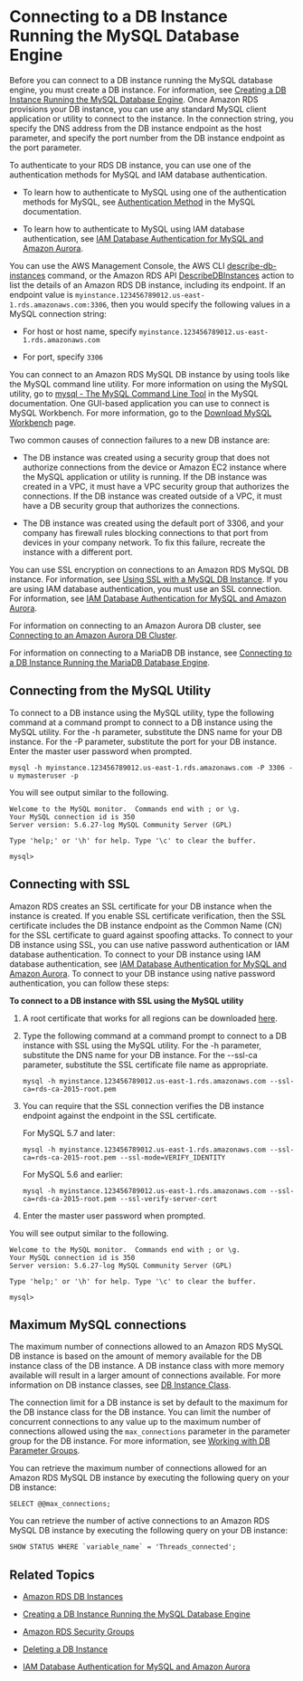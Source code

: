# Connecting to a DB Instance Running the MySQL Database Engine<a name="USER_ConnectToInstance"></a>

 Before you can connect to a DB instance running the MySQL database engine, you must create a DB instance\. For information, see [Creating a DB Instance Running the MySQL Database Engine](USER_CreateInstance.md)\. Once Amazon RDS provisions your DB instance, you can use any standard MySQL client application or utility to connect to the instance\. In the connection string, you specify the DNS address from the DB instance endpoint as the host parameter, and specify the port number from the DB instance endpoint as the port parameter\. 

To authenticate to your RDS DB instance, you can use one of the authentication methods for MySQL and IAM database authentication\.

+ To learn how to authenticate to MySQL using one of the authentication methods for MySQL, see [ Authentication Method](https://dev.mysql.com/doc/internals/en/authentication-method.html) in the MySQL documentation\.

+ To learn how to authenticate to MySQL using IAM database authentication, see [IAM Database Authentication for MySQL and Amazon Aurora](UsingWithRDS.IAMDBAuth.md)\.

You can use the AWS Management Console, the AWS CLI [describe\-db\-instances](http://docs.aws.amazon.com/cli/latest/reference/rds/describe-db-instances.html) command, or the Amazon RDS API [DescribeDBInstances](http://docs.aws.amazon.com/AmazonRDS/latest/APIReference/API_DescribeDBInstances.html) action to list the details of an Amazon RDS DB instance, including its endpoint\. If an endpoint value is `myinstance.123456789012.us-east-1.rds.amazonaws.com:3306`, then you would specify the following values in a MySQL connection string: 

+ For host or host name, specify `myinstance.123456789012.us-east-1.rds.amazonaws.com`

+ For port, specify `3306`

You can connect to an Amazon RDS MySQL DB instance by using tools like the MySQL command line utility\. For more information on using the MySQL utility, go to [mysql \- The MySQL Command Line Tool](http://dev.mysql.com/doc/refman/5.6/en/mysql.html) in the MySQL documentation\. One GUI\-based application you can use to connect is MySQL Workbench\. For more information, go to the [ Download MySQL Workbench](http://dev.mysql.com/downloads/workbench/) page\. 

Two common causes of connection failures to a new DB instance are:

+ The DB instance was created using a security group that does not authorize connections from the device or Amazon EC2 instance where the MySQL application or utility is running\. If the DB instance was created in a VPC, it must have a VPC security group that authorizes the connections\. If the DB instance was created outside of a VPC, it must have a DB security group that authorizes the connections\.

+ The DB instance was created using the default port of 3306, and your company has firewall rules blocking connections to that port from devices in your company network\. To fix this failure, recreate the instance with a different port\.

You can use SSL encryption on connections to an Amazon RDS MySQL DB instance\. For information, see [Using SSL with a MySQL DB Instance](CHAP_MySQL.md#MySQL.Concepts.SSLSupport)\. If you are using IAM database authentication, you must use an SSL connection\. For information, see [IAM Database Authentication for MySQL and Amazon Aurora](UsingWithRDS.IAMDBAuth.md)\. 

For information on connecting to an Amazon Aurora DB cluster, see [Connecting to an Amazon Aurora DB Cluster](Aurora.Connecting.md)\.

For information on connecting to a MariaDB DB instance, see [Connecting to a DB Instance Running the MariaDB Database Engine](USER_ConnectToMariaDBInstance.md)\.

## Connecting from the MySQL Utility<a name="USER_ConnectToInstance.CLI"></a>

To connect to a DB instance using the MySQL utility, type the following command at a command prompt to connect to a DB instance using the MySQL utility\. For the \-h parameter, substitute the DNS name for your DB instance\. For the \-P parameter, substitute the port for your DB instance\. Enter the master user password when prompted\. 

```
mysql -h myinstance.123456789012.us-east-1.rds.amazonaws.com -P 3306 -u mymasteruser -p
```

You will see output similar to the following\.

```
Welcome to the MySQL monitor.  Commands end with ; or \g.
Your MySQL connection id is 350
Server version: 5.6.27-log MySQL Community Server (GPL)

Type 'help;' or '\h' for help. Type '\c' to clear the buffer.

mysql>
```

## Connecting with SSL<a name="USER_ConnectToInstanceSSL.CLI"></a>

Amazon RDS creates an SSL certificate for your DB instance when the instance is created\. If you enable SSL certificate verification, then the SSL certificate includes the DB instance endpoint as the Common Name \(CN\) for the SSL certificate to guard against spoofing attacks\. To connect to your DB instance using SSL, you can use native password authentication or IAM database authentication\. To connect to your DB instance using IAM database authentication, see [IAM Database Authentication for MySQL and Amazon Aurora](UsingWithRDS.IAMDBAuth.md)\. To connect to your DB instance using native password authentication, you can follow these steps: 

**To connect to a DB instance with SSL using the MySQL utility**

1. A root certificate that works for all regions can be downloaded [here](https://s3.amazonaws.com/rds-downloads/rds-ca-2015-root.pem)\. 

1. Type the following command at a command prompt to connect to a DB instance with SSL using the MySQL utility\. For the \-h parameter, substitute the DNS name for your DB instance\. For the \-\-ssl\-ca parameter, substitute the SSL certificate file name as appropriate\. 

   ```
   mysql -h myinstance.123456789012.us-east-1.rds.amazonaws.com --ssl-ca=rds-ca-2015-root.pem
   ```

1. You can require that the SSL connection verifies the DB instance endpoint against the endpoint in the SSL certificate\. 

   For MySQL 5\.7 and later:

   ```
   mysql -h myinstance.123456789012.us-east-1.rds.amazonaws.com --ssl-ca=rds-ca-2015-root.pem --ssl-mode=VERIFY_IDENTITY
   ```

   For MySQL 5\.6 and earlier:

   ```
   mysql -h myinstance.123456789012.us-east-1.rds.amazonaws.com --ssl-ca=rds-ca-2015-root.pem --ssl-verify-server-cert
   ```

1. Enter the master user password when prompted\.

You will see output similar to the following\.

```
Welcome to the MySQL monitor.  Commands end with ; or \g.
Your MySQL connection id is 350
Server version: 5.6.27-log MySQL Community Server (GPL)

Type 'help;' or '\h' for help. Type '\c' to clear the buffer.

mysql>
```

## Maximum MySQL connections<a name="USER_ConnectToInstance.max_connections"></a>

The maximum number of connections allowed to an Amazon RDS MySQL DB instance is based on the amount of memory available for the DB instance class of the DB instance\. A DB instance class with more memory available will result in a larger amount of connections available\. For more information on DB instance classes, see [DB Instance Class](Concepts.DBInstanceClass.md)\.

The connection limit for a DB instance is set by default to the maximum for the DB instance class for the DB instance\. You can limit the number of concurrent connections to any value up to the maximum number of connections allowed using the `max_connections` parameter in the parameter group for the DB instance\. For more information, see [Working with DB Parameter Groups](USER_WorkingWithParamGroups.md)\.

You can retrieve the maximum number of connections allowed for an Amazon RDS MySQL DB instance by executing the following query on your DB instance:

```
SELECT @@max_connections;
```

You can retrieve the number of active connections to an Amazon RDS MySQL DB instance by executing the following query on your DB instance:

```
SHOW STATUS WHERE `variable_name` = 'Threads_connected';
```

## Related Topics<a name="USER_ConnectToInstance.related"></a>

+  [Amazon RDS DB Instances](Overview.DBInstance.md) 

+  [Creating a DB Instance Running the MySQL Database Engine](USER_CreateInstance.md) 

+  [Amazon RDS Security Groups](Overview.RDSSecurityGroups.md) 

+  [Deleting a DB Instance](USER_DeleteInstance.md) 

+  [IAM Database Authentication for MySQL and Amazon Aurora](UsingWithRDS.IAMDBAuth.md) 